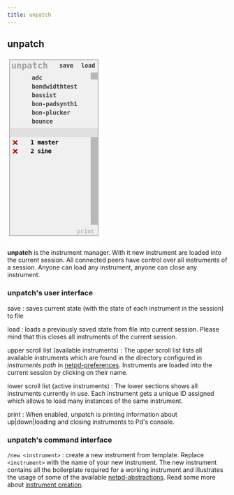 ```yaml
---
title: unpatch
---
```



## unpatch

![unpatch](unpatch.png)

**unpatch** is the instrument manager. With it new instrument are loaded into the current session.
All connected peers have control over all instruments of a session. Anyone can load any instrument,
anyone can close any instrument.


### unpatch's user interface

save
: saves current state (with the state of each instrument in the session) to file

load
: loads a previously saved state from file into current session. Please mind that
this closes all instruments of the current session.

upper scroll list (available instruments)
: The upper scroll list lists all available instruments which are found in the directory
configured in *instruments path* in [netpd-preferences](../netpd-preferences). Instruments are
loaded into the current session by clicking on their name.

lower scroll list (active instruments)
: The lower sections shows all instruments currently in use. Each instrument gets a unique
ID assigned which allows to load many instances of the same instrument.

print
: When enabled, unpatch is printing information about up|down|loading and closing instruments
to Pd's console.

### unpatch's command interface

`/new <instrument>`
: create a new instrument from template. Replace `<instrument>` with the name of your new
instrument. The new instrument contains all the boilerplate required for a working instrument
and illustrates the usage of some of  the available [netpd-abstractions](../netpd-abstractions).
Read some more about [instrument creation](../instrument-creation).
